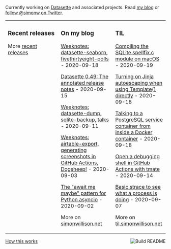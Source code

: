 Currently working on [Datasette](https://datasette.readthedocs.io/) and associated projects. Read [my blog](https://simonwillison.net/) or [follow @simonw on Twitter](https://twitter.com/simonw).

<table><tr><td valign="top" width="33%">

### Recent releases
<!-- recent_releases starts -->

<!-- recent_releases ends -->
More [recent releases](https://github.com/simonw/simonw/blob/main/releases.md)
</td><td valign="top" width="34%">

### On my blog
<!-- blog starts -->
[Weeknotes: datasette-seaborn, fivethirtyeight-polls](http://simonwillison.net/2020/Sep/18/weeknotes-datasette-seaborn/) - 2020-09-18

[Datasette 0.49: The annotated release notes](http://simonwillison.net/2020/Sep/15/datasette-0-49/) - 2020-09-15

[Weeknotes: datasette-dump, sqlite-backup, talks](http://simonwillison.net/2020/Sep/11/weeknotes-sqlite-dump/) - 2020-09-11

[Weeknotes: airtable-export, generating screenshots in GitHub Actions, Dogsheep!](http://simonwillison.net/2020/Sep/3/weeknotes-airtable-screenshots-dogsheep/) - 2020-09-03

[The "await me maybe" pattern for Python asyncio](http://simonwillison.net/2020/Sep/2/await-me-maybe/) - 2020-09-02
<!-- blog ends -->
More on [simonwillison.net](https://simonwillison.net/)
</td><td valign="top" width="33%">

### TIL
<!-- tils starts -->
[Compiling the SQLite spellfix.c module on macOS](https://github.com/simonw/til/blob/main/sqlite/compile-spellfix-osx.md) - 2020-09-19

[Turning on Jinja autoescaping when using Template() directly](https://github.com/simonw/til/blob/main/jinja/autoescape-template.md) - 2020-09-18

[Talking to a PostgreSQL service container from inside a Docker container](https://github.com/simonw/til/blob/main/github-actions/service-containers-docker.md) - 2020-09-18

[Open a debugging shell in GitHub Actions with tmate](https://github.com/simonw/til/blob/main/github-actions/debug-tmate.md) - 2020-09-14

[Basic strace to see what a process is doing](https://github.com/simonw/til/blob/main/linux/basic-strace.md) - 2020-09-07
<!-- tils ends -->
More on [til.simonwillison.net](https://til.simonwillison.net/)
</td></tr></table>

<a href="https://github.com/simonw/simonw/actions"><img src="https://github.com/simonw/simonw/workflows/Build%20README/badge.svg" align="right" alt="Build README"></a> <a href="https://simonwillison.net/2020/Jul/10/self-updating-profile-readme/">How this works</a>
